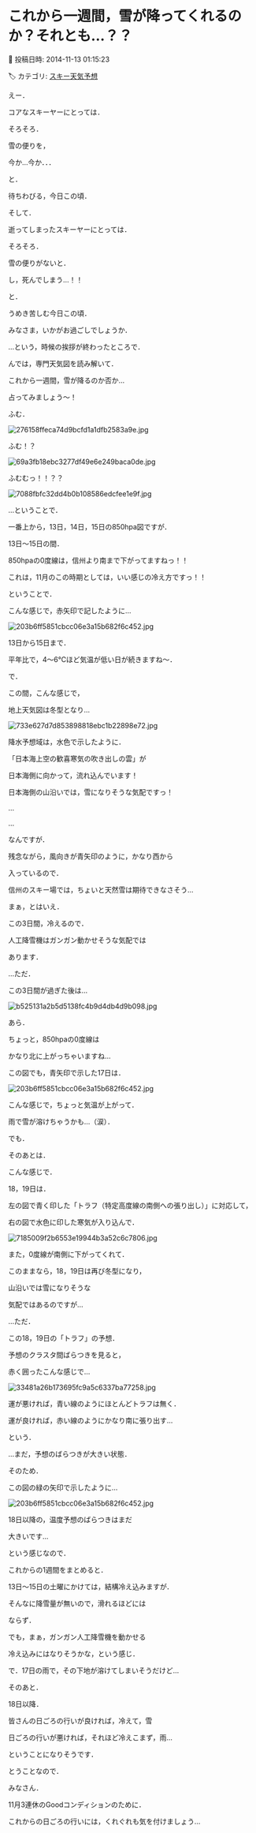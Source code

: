 # これから一週間，雪が降ってくれるのか？それとも…？？

📅 投稿日時: 2014-11-13 01:15:23

🏷️ カテゴリ: [スキー天気予想](c6554f5c3c106093b511a8daae23757e8.md)

えー．


コアなスキーヤーにとっては．


そろそろ．


雪の便りを，


今か…今か．．．


と．


待ちわびる，今日この頃．





そして．


逝ってしまったスキーヤーにとっては．


そろそろ．


雪の便りがないと．


し，死んでしまう…！！


と．


うめき苦しむ今日この頃．





みなさま，いかがお過ごしでしょうか．





…という，時候の挨拶が終わったところで．





んでは，専門天気図を読み解いて．


これから一週間，雪が降るのか否か…


占ってみましょう～！





ふむ．




![276158ffeca74d9bcfd1a1dfb2583a9e.jpg](images/276158ffeca74d9bcfd1a1dfb2583a9e.jpg)




ふむ！？




![69a3fb18ebc3277df49e6e249baca0de.jpg](images/69a3fb18ebc3277df49e6e249baca0de.jpg)




ふむむっ！！？？




![7088fbfc32dd4b0b108586edcfee1e9f.jpg](images/7088fbfc32dd4b0b108586edcfee1e9f.jpg)




…ということで．


一番上から，13日，14日，15日の850hpa図ですが．


13日～15日の間．


850hpaの0度線は，信州より南まで下がってますねっ！！


これは，11月のこの時期としては，いい感じの冷え方ですっ！！





ということで．


こんな感じで，赤矢印で記したように…




![203b6ff5851cbcc06e3a15b682f6c452.jpg](images/203b6ff5851cbcc06e3a15b682f6c452.jpg)




13日から15日まで．


平年比で，4～6℃ほど気温が低い日が続きますね～．





で．


この間，こんな感じで，


地上天気図は冬型となり…




![733e627d7d853898818ebc1b22898e72.jpg](images/733e627d7d853898818ebc1b22898e72.jpg)




降水予想域は，水色で示したように．


「日本海上空の歓喜寒気の吹き出しの雲」が


日本海側に向かって，流れ込んでいます！


日本海側の山沿いでは，雪になりそうな気配ですっ！





…


…


なんですが．


残念ながら，風向きが青矢印のように，かなり西から


入っているので．


信州のスキー場では，ちょいと天然雪は期待できなさそう…





まぁ，とはいえ．


この3日間，冷えるので．


人工降雪機はガンガン動かせそうな気配では


あります．





…ただ．


この3日間が過ぎた後は…




![b525131a2b5d5138fc4b9d4db4d9b098.jpg](images/b525131a2b5d5138fc4b9d4db4d9b098.jpg)




あら．


ちょっと，850hpaの0度線は


かなり北に上がっちゃいますね…





この図でも，青矢印で示した17日は．




![203b6ff5851cbcc06e3a15b682f6c452.jpg](images/203b6ff5851cbcc06e3a15b682f6c452.jpg)




こんな感じで，ちょっと気温が上がって．


雨で雪が溶けちゃうかも…（涙）．





でも．


そのあとは．


こんな感じで．


18，19日は．


左の図で青く印した「トラフ（特定高度線の南側への張り出し）」に対応して，


右の図で水色に印した寒気が入り込んで．




![7185009f2b6553e19944b3a52c6c7806.jpg](images/7185009f2b6553e19944b3a52c6c7806.jpg)




また，0度線が南側に下がってくれて．


このままなら，18，19日は再び冬型になり，


山沿いでは雪になりそうな


気配ではあるのですが…





…ただ．


この18，19日の「トラフ」の予想．


予想のクラスタ間ばらつきを見ると，


赤く囲ったこんな感じで…




![33481a26b173695fc9a5c6337ba77258.jpg](images/33481a26b173695fc9a5c6337ba77258.jpg)




運が悪ければ，青い線のようにほとんどトラフは無く．


運が良ければ，赤い線のようにかなり南に張り出す…


という．


…まだ，予想のばらつきが大きい状態．


そのため．


この図の緑の矢印で示したように…




![203b6ff5851cbcc06e3a15b682f6c452.jpg](images/203b6ff5851cbcc06e3a15b682f6c452.jpg)




18日以降の，温度予想のばらつきはまだ


大きいです…





という感じなので．


これからの1週間をまとめると．





13日～15日の土曜にかけては，結構冷え込みますが．


そんなに降雪量が無いので，滑れるほどには


ならず．


でも，まぁ，ガンガン人工降雪機を動かせる


冷え込みにはなりそうかな，という感じ．





で．17日の雨で，その下地が溶けてしまいそうだけど…





そのあと．


18日以降．


皆さんの日ごろの行いが良ければ，冷えて，雪


日ごろの行いが悪ければ，それほど冷えこまず，雨…


ということになりそうです．





とうことなので．


みなさん．


11月3連休のGoodコンディションのために．


これからの日ごろの行いには，くれぐれも気を付けましょう…
